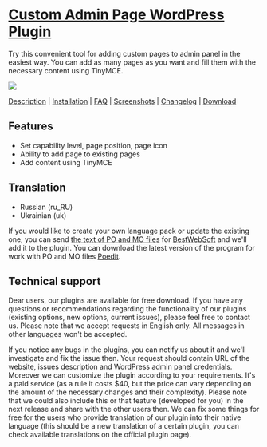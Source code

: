 <a href="http://bestwebsoft.com/products/custom-admin-page/" target=_blank>Custom Admin Page WordPress Plugin</a>
========================

Try this convenient tool for adding custom pages to admin panel in the easiest way. You can add as many pages as you want and fill them with the necessary content using TinyMCE.

<img src="http://bestwebsoft.com/wp-content/uploads/2016/06/custom-admin-page-banner-website.jpg" />

<a href="http://bestwebsoft.com/products/custom-admin-page/description/" target=_blank>Description</a> | 
<a href="http://bestwebsoft.com/products/custom-admin-page/installation/" target=_blank>Installation</a> | 
<a href="http://bestwebsoft.com/products/custom-admin-page/faq/" target=_blank>FAQ</a> | 
<a href="http://bestwebsoft.com/products/custom-admin-page/screenshots/" target=_blank>Screenshots</a> | 
<a href="http://bestwebsoft.com/products/custom-admin-page/changelog/" target=_blank>Changelog</a> | 
<a href="http://bestwebsoft.com/products/custom-admin-page/download/" target=_blank>Download</a>


Features
-----------------------------
* Set capability level, page position, page icon
* Ability to add page to existing pages
* Add content using TinyMCE


Translation
-----------------------------
* Russian (ru_RU)
* Ukrainian (uk)

If you would like to create your own language pack or update the existing one, you can send <a href="http://codex.wordpress.org/Translating_WordPress" target="_blank">the text of PO and MO files</a> for <a href="http://support.bestwebsoft.com" target="_blank">BestWebSoft</a> and we'll add it to the plugin. You can download the latest version of the program for work with PO and MO files <a href="http://www.poedit.net/download.php" target="_blank">Poedit</a>.


Technical support
-----------------------------
Dear users, our plugins are available for free download. If you have any questions or recommendations regarding the functionality of our plugins (existing options, new options, current issues), please feel free to contact us. Please note that we accept requests in English only. All messages in other languages won't be accepted.

If you notice any bugs in the plugins, you can notify us about it and we'll investigate and fix the issue then. Your request should contain URL of the website, issues description and WordPress admin panel credentials.
Moreover we can customize the plugin according to your requirements. It's a paid service (as a rule it costs $40, but the price can vary depending on the amount of the necessary changes and their complexity). Please note that we could also include this or that feature (developed for you) in the next release and share with the other users then.
We can fix some things for free for the users who provide translation of our plugin into their native language (this should be a new translation of a certain plugin, you can check available translations on the official plugin page).